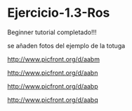 # Ejercicio-1.3-Ros

Beginner tutorial completado!!!

se añaden fotos del ejemplo de la totuga

http://www.picfront.org/d/aabm

http://www.picfront.org/d/aabn

http://www.picfront.org/d/aabp

http://www.picfront.org/d/aabq
